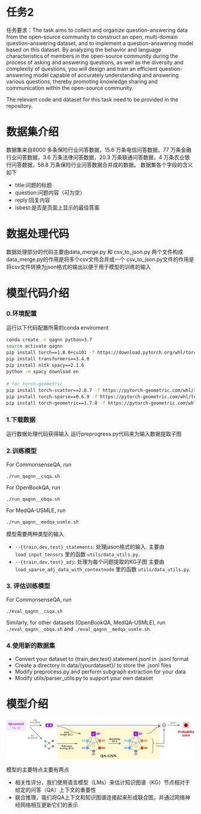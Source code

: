 # 任务2 
任务要求：The task aims to collect and organize question-answering data from the open-source community to construct an open, multi-domain question-answering dataset, and to implement a question-answering model based on this dataset. By analyzing the behavior and language characteristics of members in the open-source community during the process of asking and answering questions, as well as the diversity and complexity of questions, you will design and train an efficient question-answering model capable of accurately understanding and answering various questions, thereby promoting knowledge sharing and communication within the open-source community.

The relevant code and dataset for this task need to be provided in the repository.

# 数据集介绍
数据集来自8000 多条保险行业问答数据，15.6 万条电信问答数据，77 万条金融行业问答数据，3.6 万条法律问答数据，20.3 万条联通问答数据，4 万条农业银行问答数据，58.8 万条保险行业问答数据合并成的数据。
数据集各个字段的含义如下
- title:问题的标题
- question:问题内容（可为空）
- reply:回复内容
- isbest:是否是页面上显示的最佳答案

# 数据处理代码
数据处理部分的代码主要由data_merge.py 和 csv_to_json.py 两个文件构成
data_merge.py的作用是将多个csv文件合并成一个
csv_to_json.py文件的作用是将csv文件转换为json格式的输出以便于用于模型的训练的输入



# 模型代码介绍
### 0.环境配置
运行以下代码配置所需的conda enviroment
```bash
conda create -n qagnn python=3.7
source activate qagnn
pip install torch==1.8.0+cu101 -f https://download.pytorch.org/whl/torch_stable.html
pip install transformers==3.4.0
pip install nltk spacy==2.1.6
python -m spacy download en

# for torch-geometric
pip install torch-scatter==2.0.7 -f https://pytorch-geometric.com/whl/torch-1.8.0+cu101.html
pip install torch-sparse==0.6.9 -f https://pytorch-geometric.com/whl/torch-1.8.0+cu101.html
pip install torch-geometric==1.7.0 -f https://pytorch-geometric.com/whl/torch-1.8.0+cu101.html
```

### 1.下载数据

运行数据处理代码获得输入
运行preprogress.py代码来为输入数据提取子图


### 2.训练模型
For CommonsenseQA, run
```
./run_qagnn__csqa.sh
```
For OpenBookQA, run
```
./run_qagnn__obqa.sh
```
For MedQA-USMLE, run
```
./run_qagnn__medqa_usmle.sh
```
模型需要两种类型的输入
* `--{train,dev,test}_statements`: 处理jason格式的输入. 主要由 `load_input_tensors` 里的函数 `utils/data_utils.py`.
* `--{train,dev,test}_adj`: 处理为每个问题提取的KG子图 主要由 `load_sparse_adj_data_with_contextnode` 里的函数 `utils/data_utils.py`.

### 3. 评估训练模型
For CommonsenseQA, run
```
./eval_qagnn__csqa.sh
```
Similarly, for other datasets (OpenBookQA, MedQA-USMLE), run `./eval_qagnn__obqa.sh` and `./eval_qagnn__medqa_usmle.sh`.



### 4.使用新的数据集
- Convert your dataset to {train,dev,test}.statement.jsonl in .jsonl format 
- Create a directory in data/{yourdataset}/ to store the .jsonl files
- Modify preprocess.py and perform subgraph extraction for your data
- Modify utils/parser_utils.py to support your own dataset

# 模型介绍
<p align="center">
  <img src="./figs/overview.png" width="1000" title="Overview of QA-GNN" alt="">
</p>

模型的主要特点主要有两点
- 相关性评分，我们使用语言模型（LMs）来估计知识图谱（KG）节点相对于给定的问答（QA）上下文的重要性
- 联合推理，我们将QA上下文和知识图谱连接起来形成联合图，并通过网络神经网络相互更新它们的表示